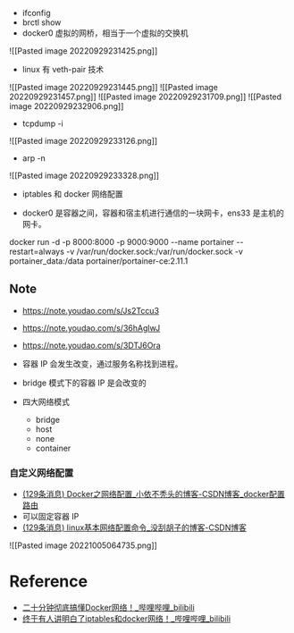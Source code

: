 - ifconfig
- brctl show
- docker0 虚拟的网桥，相当于一个虚拟的交换机

![[Pasted image 20220929231425.png]]
- linux 有 veth-pair 技术

![[Pasted image 20220929231445.png]]
![[Pasted image 20220929231457.png]]
![[Pasted image 20220929231709.png]]
![[Pasted image 20220929232906.png]]
- tcpdump -i

![[Pasted image 20220929233126.png]]
- arp -n

![[Pasted image 20220929233328.png]]

- iptables 和 docker 网络配置

- docker0 是容器之间，容器和宿主机进行通信的一块网卡，ens33 是主机的网卡。

docker run -d -p 8000:8000 -p 9000:9000 --name portainer --restart=always -v /var/run/docker.sock:/var/run/docker.sock -v portainer_data:/data portainer/portainer-ce:2.11.1

## Note
- https://note.youdao.com/s/Js2Tccu3
- https://note.youdao.com/s/36hAglwJ
- https://note.youdao.com/s/3DTJ6Ora

- 容器 IP 会发生改变，通过服务名称找到进程。
- bridge 模式下的容器 IP 是会改变的
- 四大网络模式
	- bridge
	- host
	- none
	- container

### 自定义网络配置
- [(129条消息) Docker之网络配置_小依不秃头的博客-CSDN博客_docker配置路由](https://blog.csdn.net/qq_54936371/article/details/123054213?ops_request_misc=%257B%2522request%255Fid%2522%253A%2522166492259916782427464762%2522%252C%2522scm%2522%253A%252220140713.130102334.pc%255Fall.%2522%257D&request_id=166492259916782427464762&biz_id=0&utm_medium=distribute.pc_search_result.none-task-blog-2~all~first_rank_ecpm_v1~rank_v31_ecpm-4-123054213-null-null.142^v51^control,201^v3^add_ask&utm_term=docker%20%E9%85%8D%E7%BD%AE%E6%97%81%E8%B7%AF%E7%94%B1&spm=1018.2226.3001.4187)
- 可以固定容器 IP
- [(129条消息) linux基本网络配置命令_没刮胡子的博客-CSDN博客](https://blog.csdn.net/somken/article/details/105936211?ops_request_misc=%257B%2522request%255Fid%2522%253A%2522166492331216782425171915%2522%252C%2522scm%2522%253A%252220140713.130102334..%2522%257D&request_id=166492331216782425171915&biz_id=0&utm_medium=distribute.pc_search_result.none-task-blog-2~all~sobaiduend~default-2-105936211-null-null.142^v51^control,201^v3^add_ask&utm_term=linux%20%E7%BD%91%E7%BB%9C%E9%85%8D%E7%BD%AE%E5%91%BD%E4%BB%A4&spm=1018.2226.3001.4187)



![[Pasted image 20221005064735.png]]


# Reference
- [二十分钟彻底搞懂Docker网络！_哔哩哔哩_bilibili](https://www.bilibili.com/video/BV1PS4y1d7WB/?spm_id_from=333.337.search-card.all.click&vd_source=25509bb582bc4a25d86d871d5cdffca3)
- [终于有人讲明白了iptables和docker网络！_哔哩哔哩_bilibili](https://www.bilibili.com/video/BV1nL411j7Ln/?spm_id_from=333.788.recommend_more_video.-1)
